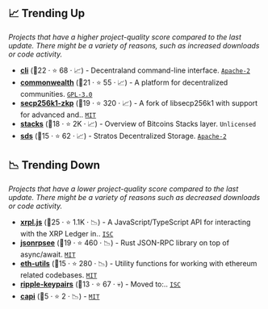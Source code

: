 ## 📈 Trending Up

_Projects that have a higher project-quality score compared to the last update. There might be a variety of reasons, such as increased downloads or code activity._

- <b><a href="https://github.com/decentraland/cli">cli</a></b> (🥇22 ·  ⭐ 68 · 📈) - Decentraland command-line interface. <code><a href="http://bit.ly/3nYMfla">Apache-2</a></code>
- <b><a href="https://github.com/hicommonwealth/commonwealth">commonwealth</a></b> (🥈21 ·  ⭐ 55 · 📈) - A platform for decentralized communities. <code><a href="http://bit.ly/2M0xdwT">GPL-3.0</a></code>
- <b><a href="https://github.com/BlockstreamResearch/secp256k1-zkp">secp256k1-zkp</a></b> (🥈19 ·  ⭐ 320 · 📈) - A fork of libsecp256k1 with support for advanced and.. <code><a href="http://bit.ly/34MBwT8">MIT</a></code>
- <b><a href="https://github.com/stacks-network/stacks">stacks</a></b> (🥈18 ·  ⭐ 2K · 📈) - Overview of Bitcoins Stacks layer. <code>Unlicensed</code>
- <b><a href="https://github.com/stratosnet/sds">sds</a></b> (🥈15 ·  ⭐ 62 · 📈) - Stratos Decentralized Storage. <code><a href="http://bit.ly/3nYMfla">Apache-2</a></code>

## 📉 Trending Down

_Projects that have a lower project-quality score compared to the last update. There might be a variety of reasons such as decreased downloads or code activity._

- <b><a href="https://github.com/XRPLF/xrpl.js">xrpl.js</a></b> (🥇25 ·  ⭐ 1.1K · 📉) - A JavaScript/TypeScript API for interacting with the XRP Ledger in.. <code><a href="http://bit.ly/3hkKRql">ISC</a></code>
- <b><a href="https://github.com/paritytech/jsonrpsee">jsonrpsee</a></b> (🥈19 ·  ⭐ 460 · 📉) - Rust JSON-RPC library on top of async/await. <code><a href="http://bit.ly/34MBwT8">MIT</a></code>
- <b><a href="https://github.com/ethereum/eth-utils">eth-utils</a></b> (🥈15 ·  ⭐ 280 · 📉) - Utility functions for working with ethereum related codebases. <code><a href="http://bit.ly/34MBwT8">MIT</a></code>
- <b><a href="https://github.com/ripple/ripple-keypairs">ripple-keypairs</a></b> (🥉13 ·  ⭐ 67 · 💀) - Moved to:.. <code><a href="http://bit.ly/3hkKRql">ISC</a></code>
- <b><a href="https://github.com/paritytech/capi">capi</a></b> (🥉5 ·  ⭐ 2 · 📉) -  <code><a href="http://bit.ly/34MBwT8">MIT</a></code>

